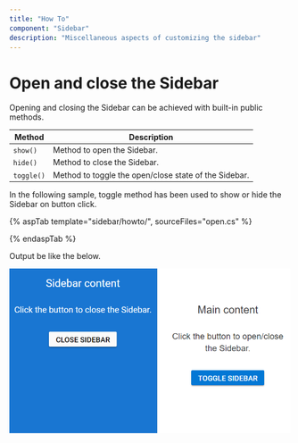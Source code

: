 ```yaml
---
title: "How To"
component: "Sidebar"
description: "Miscellaneous aspects of customizing the sidebar"
---
```


# Open and close the Sidebar

Opening and closing the Sidebar can be achieved with built-in public methods.

| Method | Description  |
|------|------|
| `show()`  |  Method to open the Sidebar. |
| `hide()`  |  Method to close the Sidebar. |
| `toggle()`  |  Method to toggle the open/close state of the Sidebar. |

In the following sample, toggle method has been used to show or hide the Sidebar on button click.

{% aspTab template="sidebar/howto/", sourceFiles="open.cs" %}

{% endaspTab %}

Output be like the below.

![Sidebar Sample](../images/open_close.png)